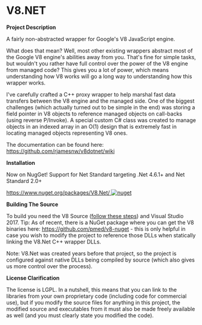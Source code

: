 V8.NET
======

**Project Description**

A fairly non-abstracted wrapper for Google's V8 JavaScript engine.

What does that mean? Well, most other existing wrappers abstract most of the Google V8 engine's abilities away from you.  That's fine for simple tasks, but wouldn't you rather have full control over the power of the V8 engine from managed code? This gives you a lot of power, which means understanding how V8 works will go a long way to understanding how this wrapper works.

I've carefully crafted a C++ proxy wrapper to help marshal fast data transfers between the V8 engine and the managed side.  One of the biggest challenges (which actually turned out to be simple in the end) was storing a field pointer in V8 objects to reference managed objects on call-backs (using reverse P/Invoke).  A special custom C# class was created to manage objects in an indexed array in an O(1) design that is extremely fast in locating managed objects representing V8 ones.

The documentation can be found here: https://github.com/rjamesnw/v8dotnet/wiki

**Installation**

Now on NugGet! Support for Net Standard targeting .Net 4.6.1+ and Net Standard 2.0+

[https://www.nuget.org/packages/V8.Net/ ![nuget](https://img.shields.io/nuget/v/V8.Net.svg)](https://www.nuget.org/packages/V8.Net/)

**Building The Source**

To build you need the V8 Source ([follow these steps](https://github.com/rjamesnw/v8dotnet/tree/master/Source/V8.NET-Proxy/V8)) and Visual Studio 2017.
Tip: As of recent, there is a NuGet package where you can get the V8 binaries here: https://github.com/pmed/v8-nuget - this is only helpful in case you wish to modify the project to reference those DLLs when statically linking the V8.Net C++ wrapper DLLs.

Note: V8.Net was created years before that project, so the project is configured against native DLLs being compiled by source (which also gives us more control over the process).

**License Clarification**

The license is LGPL.  In a nutshell, this means that you can link to the libraries from your own proprietary code (including code for commercial use), but if you modify the source files for anything in this project, the modified source and executables from it must also be made freely available as well (and you must clearly state you modified the code).
